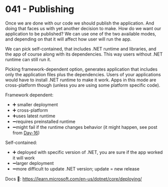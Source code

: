 # 041 - Publishing #

Once we are done with our code we should publish the application. And doing that faces us with yet another decision to make. How do we want our application to be published?
We can use one of the two available modes, and depending on that it will affect how user will run the app.

We can pick self-contained, that includes .NET runtime and libraries, and the app of course along with its dependencies. This way users without .NET runtime can still run it.

Picking framework-dependent option, generates application that includes only the application files plus the dependencies. Users of your applications would have to install .NET runtime to make it work.
Apps in this mode are cross-platform though (unless you are using some platform specific code).

Framework dependent:
- ➕ smaller deployment
- ➕ cross-platform
- ➕uses latest runtime
- ➖requires preinstalled runtime
- ➖might fail if the runtime changes behavior (it might happen, see post from [Day-16](../tip-001/README.md))

Self-contained:
- ➕ deployed with specific version of .NET, you are sure if the app worked it will work
- ➖larger deployment
- ➖more difficult to update .NET version; update = new release

Docs 📑: https://learn.microsoft.com/en-us/dotnet/core/deploying/

